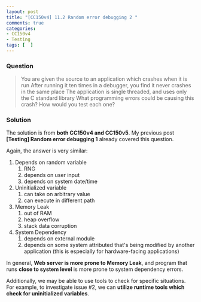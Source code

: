 ```yaml
---
layout: post
title: "[CC150v4] 11.2 Random error debugging 2 "
comments: true
categories:
- CC150v4
- Testing
tags: [  ]
---
```


### Question

> You are given the source to an application which crashes when it is run After running it ten times in a debugger, you find it never crashes in the same place The application is single threaded, and uses only the C standard library What programming errors could be causing this crash? How would you test each one? 

### Solution

The solution is from __both CC150v4 and CC150v5__. My previous post __[Testing] Random error debugging 1__ already covered this question. 

Again, the answer is very similar: 

1. Depends on random variable
	1. RNG
	1. depends on user input
	1. depends on system date/time
1. Uninitialized variable
    1. can take on arbitrary value
    1. can execute in different path
1. Memory Leak
	1. out of RAM
	1. heap overflow
	1. stack data corruption
1. System Dependency
	1. depends on external module
	1. depends on some system attributed that's being modified by another application (this is especially for hardware-facing applications)

In general, __Web server is more prone to Memory Leak__, and program that runs __close to system level__ is more prone to system dependency errors. 

Additionally, we may be able to use tools to check for specific situations. For example, to investigate issue #2, we can __utilize runtime tools which check for uninitialized variables__. 
